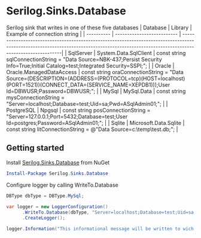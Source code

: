# Serilog.Sinks.Database
Serilog sink that writes in one of these five databases 
| Database   | Library                    | Example of connection string                                                                                                                                                            |
| ---------- | -------------------------- | ----------------------------------------------------------------------------------------------------------------------------------------------------------------------------------------|
| SqlServer  | System.Data.SqlClient      | const string sqlConnectionString = "Data Source=NBK-437;Persist Security Info=True;Initial Catalog=test;Integrated Security=SSPI;";                                                     |
| Oracle     | Oracle.ManagedDataAccess   | const string oraConnectionString = "Data Source=(DESCRIPTION=(ADDRESS=(PROTOCOL=tcp)(HOST=localhost)(PORT=1521))(CONNECT_DATA=(SERVICE_NAME=XEPDB1)));User Id=DBWUSR;Password=DBWUSR;"; |
| MySql      | MySql.Data                 | const string mysConnectionString = "Server=localhost;Database=test;Uid=sa;Pwd=ASqlAdmin01;";                                                                                            |
| PostgreSQL | Npgsql                     | const string posConnectionString = "Server=127.0.0.1;Port=5432;Database=test;User Id=postgres;Password=ASqlAdmin01;";                                                                   |
| Sqlite     | Microsoft.Data.Sqlite      | const string litConnectionString = @"Data Source=c:\temp\test.db;";                                                                                                                     |

## Getting started

Install [Serilog.Sinks.Database](https://www.nuget.org/packages/Serilog.Sinks.Database) from NuGet

```PowerShell
Install-Package Serilog.Sinks.Database
```

Configure logger by calling WriteTo.Database

```C#
DBType dbType = DBType.MySql;
            
var logger = new LoggerConfiguration()
      .WriteTo.Database(dbType, "Server=localhost;Database=test;Uid=sa;Pwd=ASqlAdmin01;", "SerLogs",Events.LogEventLevel.Verbose,false,1)
      .CreateLogger();

logger.Information("This informational message will be written to wich database you want");
```